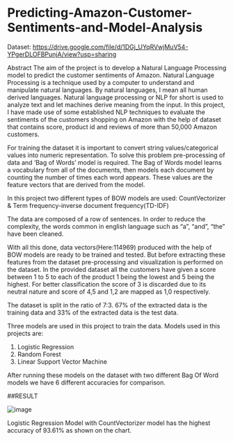# Predicting-Amazon-Customer-Sentiments-and-Model-Analysis

Dataset: https://drive.google.com/file/d/1DGj_UYqRVwjMuV54-YPgerDLOFBPunjA/view?usp=sharing


Abstract
The aim of the project is to develop a Natural Language Processing model to predict the customer sentiments of Amazon. Natural Language Processing is a technique used by a computer to understand and manipulate natural languages. By natural languages, I mean all human derived languages. Natural language processing or NLP for short is used to analyze text and let machines derive meaning from the input. In this project, I have made use of some established NLP techniques to evaluate the sentiments of the customers shopping on Amazon with the help of dataset that contains score, product id and reviews of more than 50,000 Amazon customers.

For training the dataset it is important to convert string values/categorical values into numeric representation. To solve this problem pre-processing of data and ‘Bag of Words’ model is required. The Bag of Words model learns a vocabulary from all of the documents, then models each document by counting the number of times each word appears. These values are the feature vectors that are derived from the model. 

In this project two different types of BOW models are used: CountVectorizer & Term frequency-inverse document frequency(TD-IDF)

The data are composed of a row of sentences. In order to reduce the complexity, the words common in english language such as “a”, “and”, “the” have been cleaned.

With all this done, data vectors(Here:114969) produced with the help of BOW models are ready to be trained and tested. But before extracting these features from the dataset pre-processing and visualization is performed on the dataset. In the provided dataset all the customers have given a score between 1 to 5 to each of the product 1 being the lowest and 5 being the highest. For better classification the score of 3 is discarded due to its neutral nature and score of 4,5 and 1,2 are mapped as 1,0 respectively.  

The dataset is split in the ratio of 7:3. 67% of the extracted data is the training data and 33% of the extracted data is the test data. 

Three models are used in this project to train the data.
Models used in this projects are:
 
1) Logistic Regression 
2) Random Forest
3) Linear Support Vector Machine 

After running these models on the dataset with two different Bag Of Word models we have 6 different accuracies for comparison.

##RESULT

![image](https://user-images.githubusercontent.com/49190511/117346439-5bfc8c00-aec5-11eb-8e44-5300ff6f76cf.png)

Logistic Regression Model with CountVectorizer model has the highest accuracy of 93.61% as shown on the chart.










